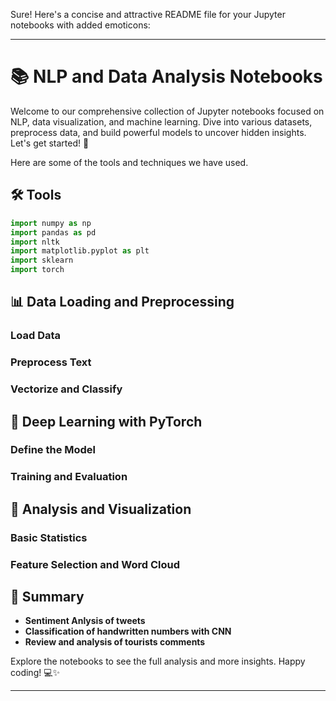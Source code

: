 Sure! Here's a concise and attractive README file for your Jupyter notebooks with added emoticons:

---

# 📚 NLP and Data Analysis Notebooks

Welcome to our comprehensive collection of Jupyter notebooks focused on NLP, data visualization, and machine learning. Dive into various datasets, preprocess data, and build powerful models to uncover hidden insights. Let's get started! 🚀

Here are some of the tools and techniques we have used. 

## 🛠️ Tools

```python
import numpy as np
import pandas as pd
import nltk
import matplotlib.pyplot as plt
import sklearn 
import torch
```

## 📊 Data Loading and Preprocessing

### Load Data

### Preprocess Text

### Vectorize and Classify

## 🧠 Deep Learning with PyTorch

### Define the Model

### Training and Evaluation

## 🌟 Analysis and Visualization

### Basic Statistics

### Feature Selection and Word Cloud

## 📝 Summary
- **Sentiment Anlysis of tweets**
- **Classification of handwritten numbers with CNN**
- **Review and analysis of tourists comments**

Explore the notebooks to see the full analysis and more insights. Happy coding! 💻✨

---

